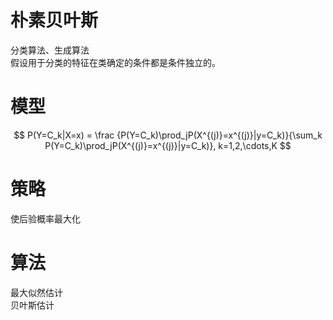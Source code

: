 # 朴素贝叶斯

分类算法、生成算法  
假设用于分类的特征在类确定的条件都是条件独立的。 

# 模型

$$
P(Y=C_k|X=x) = \frac {P(Y=C_k)\prod_jP(X^{(j)}=x^{(j)}|y=C_k)}{\sum_k P(Y=C_k)\prod_jP(X^{(j)}=x^{(j)}|y=C_k)}, k=1,2,\cdots,K
$$

# 策略

使后验概率最大化

# 算法

最大似然估计  
贝叶斯估计